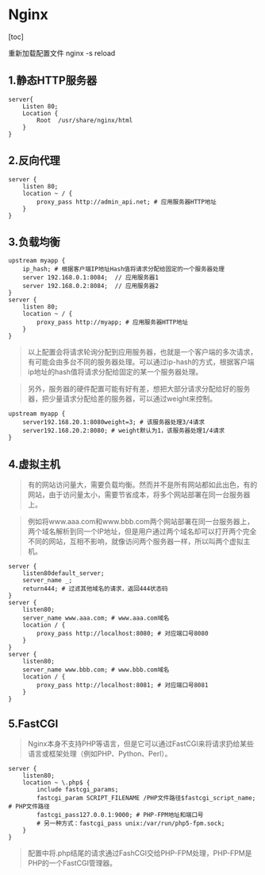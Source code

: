 # Nginx

[toc]

重新加载配置文件
nginx -s reload

## 1.静态HTTP服务器
```
server{
    Listen 80;
    Location {
        Root  /usr/share/nginx/html
    }
}
```

## 2.反向代理
```
server {
   	listen 80;
    location ~ / {
        proxy_pass http://admin_api.net; # 应用服务器HTTP地址
    }
}
```

## 3.负载均衡
```
upstream myapp {
	ip_hash; # 根据客户端IP地址Hash值将请求分配给固定的一个服务器处理
    server 192.168.0.1:8084;  // 应用服务器1
    server 192.168.0.2:8084;  // 应用服务器2
}
server {
    listen 80;
    location ~ / {
        proxy_pass http://myapp; # 应用服务器HTTP地址
    }
}
```

> 以上配置会将请求轮询分配到应用服务器，也就是一个客户端的多次请求，有可能会由多台不同的服务器处理。可以通过ip-hash的方式，根据客户端ip地址的hash值将请求分配给固定的某一个服务器处理。

> 另外，服务器的硬件配置可能有好有差，想把大部分请求分配给好的服务器，把少量请求分配给差的服务器，可以通过weight来控制。


```
upstream myapp {
    server192.168.20.1:8080weight=3; # 该服务器处理3/4请求
    server192.168.20.2:8080; # weight默认为1，该服务器处理1/4请求
}
```

## 4.虚拟主机
> 有的网站访问量大，需要负载均衡。然而并不是所有网站都如此出色，有的网站，由于访问量太小，需要节省成本，将多个网站部署在同一台服务器上。

> 例如将www.aaa.com和www.bbb.com两个网站部署在同一台服务器上，两个域名解析到同一个IP地址，但是用户通过两个域名却可以打开两个完全不同的网站，互相不影响，就像访问两个服务器一样，所以叫两个虚拟主机。

```
server {
    listen80default_server;
    server_name _;
    return444; # 过滤其他域名的请求，返回444状态码
}
server {
    listen80;
    server_name www.aaa.com; # www.aaa.com域名
    location / {
        proxy_pass http://localhost:8080; # 对应端口号8080
    }
}
server {
    listen80;
    server_name www.bbb.com; # www.bbb.com域名
    location / {
        proxy_pass http://localhost:8081; # 对应端口号8081
    }
}

```

## 5.FastCGI
> Nginx本身不支持PHP等语言，但是它可以通过FastCGI来将请求扔给某些语言或框架处理（例如PHP、Python、Perl）。

```
server {
    listen80;
    location ~ \.php$ {
        include fastcgi_params;
        fastcgi_param SCRIPT_FILENAME /PHP文件路径$fastcgi_script_name; # PHP文件路径
        fastcgi_pass127.0.0.1:9000; # PHP-FPM地址和端口号
        # 另一种方式：fastcgi_pass unix:/var/run/php5-fpm.sock;
    }
}
```

> 配置中将.php结尾的请求通过FashCGI交给PHP-FPM处理，PHP-FPM是PHP的一个FastCGI管理器。